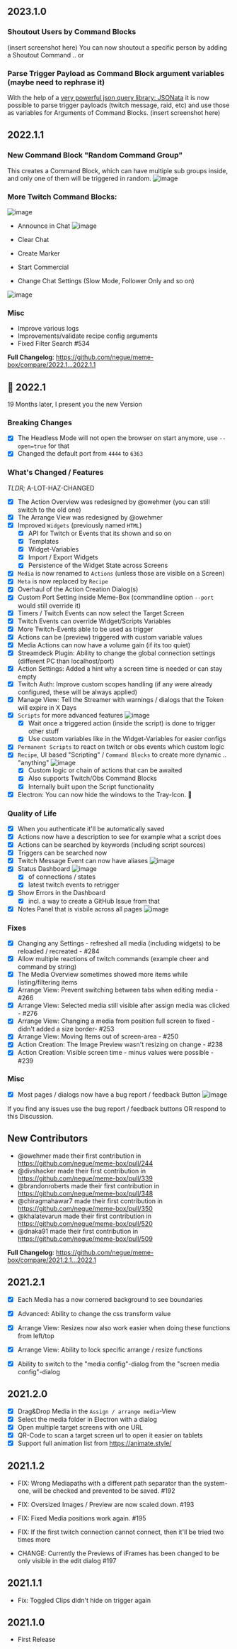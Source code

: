 ## 2023.1.0

### Shoutout Users by Command Blocks
(insert screenshot here)
You can now shoutout a specific person by adding a Shoutout Command .. or

### Parse Trigger Payload as Command Block argument variables (maybe need to rephrase it)
With the help of a [very powerful json query library: JSONata](https://jsonata.org) it is now possible to parse trigger payloads (twitch message, raid, etc) and use those as variables for Arguments of Command Blocks.
(insert screenshot here)

## 2022.1.1

### New Command Block "Random Command Group"
This creates a Command Block, which can have multiple sub groups inside, and only one of them will be triggered in random.
![image](https://user-images.githubusercontent.com/842273/198378625-3c51362a-3aa7-45d8-8c1d-5ae6594c2976.png)

### More Twitch Command Blocks:
![image](https://user-images.githubusercontent.com/842273/199818943-d900b320-a21e-4ded-a6a7-4f535c752e54.png)

- Announce in Chat
![image](https://user-images.githubusercontent.com/842273/199819527-339c67a8-0dec-42e6-acba-7bc4e3b823b7.png)

- Clear Chat
- Create Marker
- Start Commercial
- Change Chat Settings (Slow Mode, Follower Only and so on)
  
![image](https://user-images.githubusercontent.com/842273/199821977-8a695bd4-43b9-4813-925e-cc8687ed1935.png)

### Misc
* Improve various logs
* Improvements/validate recipe config arguments
* Fixed Filter Search #534

**Full Changelog**: https://github.com/negue/meme-box/compare/2022.1...2022.1.1

## 🎉  2022.1

19 Months later, I present you the new Version

### Breaking Changes

* [x] The Headless Mode will not open the browser on start anymore, use `--open=true` for that
* [x] Changed the default port from `4444` to `6363`

### What's Changed / Features

*TLDR;* A-LOT-HAZ-CHANGED

* [x] The Action Overview was redesigned by @owehmer (you can still switch to the old one)
* [x] The Arrange View was redesigned by @owehmer
* [x] Improved `Widgets` (previously named `HTML`)
  * [x] API for Twitch or Events that its shown and so on
  * [x] Templates
  * [x] Widget-Variables
  * [x] Import / Export Widgets
  * [x] Persistence of the Widget State across Screens
* [x] `Media` is now renamed to `Actions` (unless those are visible on a Screen)
* [x] `Meta` is now replaced by `Recipe`
* [x] Overhaul of the Action Creation Dialog(s)
* [x] Custom Port Setting inside Meme-Box (commandline option `--port` would still override it)
* [x] Timers / Twitch Events can now select the Target Screen
* [x] Twitch Events can override Widget/Scripts Variables
* [x] More Twitch-Events able to be used as trigger 
* [x] Actions can be (preview) triggered with custom variable values
* [x] Media Actions can now have a volume gain (if its too quiet)
* [x] Streamdeck Plugin: Ability to change the global connection settings (different PC than localhost/port)
* [x] Action Settings: Added a hint why a screen time is needed or can stay empty
* [x] Twitch Auth: Improve custom scopes handling (if any were already configured, these will be always applied)
* [x] Manage View: Tell the Streamer with warnings / dialogs that the Token will expire in X Days
* [x] `Scripts` for more advanced features
![image](https://user-images.githubusercontent.com/842273/194373312-2edadc77-b6fb-4206-a9bc-d98ebeee6982.png)
  * [x] Wait once a triggered action (inside the script) is done to trigger other stuff
  * [x] Use custom variables like in the Widget-Variables for easier configs
* [x] `Permanent Scripts` to react on twitch or obs events which custom logic
* [x] `Recipe`, UI based "Scripting" / `Command Blocks` to create more dynamic .. "anything" 
![image](https://user-images.githubusercontent.com/842273/194373741-86705771-988d-4692-b829-95b7bab56d42.png)
  * [x] Custom logic or chain of actions that can be awaited
  * [x] Also supports Twitch/Obs Command Blocks
  * [x] Internally built upon the Script functionality
* [x] Electron: You can now hide the windows to the Tray-Icon. :tada:

### Quality of Life

* [x] When you authenticate it'll be automatically saved
* [x] Actions now have a description to see for example what a script does
* [x] Actions can be searched by keywords (including script sources)
* [x] Triggers can be searched now
* [x] Twitch Message Event can now have aliases
![image](https://user-images.githubusercontent.com/842273/194373027-5ffa0a1e-990d-40a1-b474-d380a63c5659.png)
* [x] Status Dashboard
![image](https://user-images.githubusercontent.com/842273/194372462-eadd6f7d-6767-4c34-a4d3-7ea5ed4faf92.png)
  * [x] of connections / states
  * [x] latest twitch events to retrigger
* [x] Show Errors in the Dashboard 
  * [x] incl. a way to create a GitHub Issue from that
* [x] Notes Panel that is visbile across all pages
![image](https://user-images.githubusercontent.com/842273/194374793-ceb28157-d660-4f19-90cf-ecddb873f9d6.png)

### Fixes

* [x] Changing any Settings - refreshed all media (including widgets) to be reloaded / recreated - #284
* [x] Allow multiple reactions of twitch commands (example cheer and command by string)
* [x] The Media Overview sometimes showed more items while listing/filtering items
* [x] Arrange View: Prevent switching between tabs when editing media - #266
* [x] Arrange View: Selected media still visible after assign media was clicked - #276
* [x] Arrange View: Changing a media from position full screen to fixed - didn't added a size border- #253
* [x] Arrange View: Moving Items out of screen-area - #250
* [x] Action Creation: The Image Preview wasn't resizing on change - #238
* [x] Action Creation: Visible screen time - minus values were possible - #239

### Misc

* [x] Most pages / dialogs now have a bug report / feedback Button
![image](https://user-images.githubusercontent.com/842273/194374597-106369b5-3d0b-4b7a-a9d6-a6aa7674cafd.png)

If you find any issues use the bug report / feedback buttons OR respond to this Discussion.

## New Contributors
* @owehmer made their first contribution in https://github.com/negue/meme-box/pull/244
* @divshacker made their first contribution in https://github.com/negue/meme-box/pull/339
* @brandonroberts made their first contribution in https://github.com/negue/meme-box/pull/348
* @chiragmahawar7 made their first contribution in https://github.com/negue/meme-box/pull/350
* @khalatevarun made their first contribution in https://github.com/negue/meme-box/pull/520
* @dnaka91 made their first contribution in https://github.com/negue/meme-box/pull/509

**Full Changelog**: https://github.com/negue/meme-box/compare/2021.2.1...2022.1


## 2021.2.1

* [x] Each Media has a now cornered background to see boundaries
* [x] Advanced: Ability to change the css transform value
* [x] Arrange View: Resizes now also work easier when doing these functions from left/top
* [x] Arrange View: Ability to lock specific arrange / resize functions
* [x] Ability to switch to the "media config"-dialog from the "screen media config"-dialog 


## 2021.2.0

* [x] Drag&Drop Media in the `Assign / arrange media`-View
* [x] Select the media folder in Electron with a dialog
* [x] Open multiple target screens with one URL
* [x] QR-Code to scan a target screen url to open it easier on tablets
* [x] Support full animation list from https://animate.style/

## 2021.1.2

- FIX: Wrong Mediapaths with a different path separator than the system-one, 
  will be checked and prevented to be saved. #192
- FIX: Oversized Images / Preview are now scaled down. #193
- FIX: Fixed Media positions work again. #195
- FIX: If the first twitch connection cannot connect, then it'll be tried two times more
  
- CHANGE: Currently the Previews of iFrames has been changed to be only visible
  in the edit dialog #197

## 2021.1.1

- Fix: Toggled Clips didn't hide on trigger again

## 2021.1.0

- First Release
